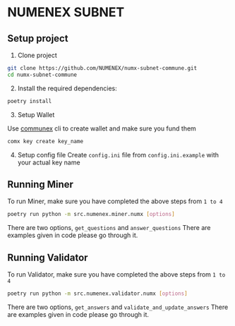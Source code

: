 # NUMENEX SUBNET
## Setup project
1. Clone project
```bash
git clone https://github.com/NUMENEX/numx-subnet-commune.git
cd numx-subnet-commune
```
2. Install the required dependencies:

```bash
poetry install
```
3. Setup Wallet

Use [communex](https://github.com/agicommies/communex) cli to create wallet and make sure you fund them

```bash
comx key create key_name
```
4. Setup config file
Create `config.ini` file from `config.ini.example` with your actual key name 


## Running Miner

To run Miner, make sure you have completed the above steps from `1 to 4`

```bash
poetry run python -m src.numenex.miner.numx [options]
```
There are two options, `get_questions` and `answer_questions`
There are examples given in code please go through it.

## Running Validator

To run Validator, make sure you have completed the above steps from `1 to 4`

```bash
poetry run python -m src.numenex.validator.numx [options]
```
There are two options, `get_answers` and `validate_and_update_answers`
There are examples given in code please go through it.
